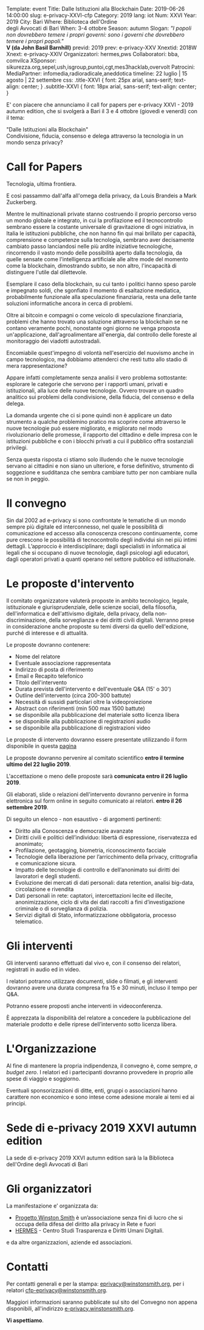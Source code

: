 Template: event
Title: Dalle Istituzioni alla Blockchain
Date: 2019-06-26 14:00:00
slug: e-privacy-XXVI-cfp
Category: 2019
lang: iot
Num: XXVI
Year: 2019
City: Bari
Where: Biblioteca dell'Ordine<br/>degli Avvocati di Bari
When: 3-4 ottobre
Season: autumn
Slogan: <i>"I popoli non dovrebbero temere i propri governi: sono i governi che dovrebbero temere i propri popoli."</i><br/><b>V (da John Basil Barnhill)</b>
previd: 2019
prev: e-privacy-XXV
Xnextid: 2018W
Xnext: e-privacy-XXIV
Organizzatori: hermes,pws
Collaboratori: bba, comvilca
XSponsor: sikurezza.org,sepel,ush,isgroup,puntoi,cgt,mes3hacklab,overvolt
Patrocini:
MediaPartner: infomedia,radioradicale,aneddotica
timeline: 22 luglio | 15 agosto | 22 settembre
css: .title-XXVI { font: 25px arial, sans-serif; text-align: center; }   .subtitle-XXVI { font: 18px arial, sans-serif; text-align: center; }


E' con piacere che annunciamo il call for papers  per e-privacy XXVI - 2019 autumn edition, che si
 svolgerà a Bari il 3 e 4 ottobre (giovedì e venerdì) con il tema:

<div class="title-XXVI">"Dalle Istituzioni alla Blockchain"</div>
<div class="subtitle-XXVI">Condivisione, fiducia, consenso e delega attraverso la tecnologia in un mondo senza privacy?</div>


# Call for Papers

Tecnologia, ultima frontiera.

E così passammo dall'alfa all'omega della privacy, da Louis Brandeis a Mark
Zuckerberg.

Mentre le multinazionali private stanno costruendo il proprio percorso verso un
mondo globale e integrato, in cui la profilazione ed il tecnocontrollo sembrano
essere la costante universale di gravitazione di ogni iniziativa, in Italia le istituzioni pubbliche, che non hanno fin qui mai brillato per capacità, comprensione e competenze sulla tecnologia, sembrano aver decisamente cambiato passo lanciandosi nelle più ardite iniziative tecnologiche, rincorrendo il vasto mondo delle possibilità aperto dalla tecnologia, da quelle sensate come l'intelligenza artificiale alle altre mode del momento come la blockchain, dimostrando subito, se non altro, l'incapacità di distinguere l'utile dal dilettevole.

Esemplare il caso della blockchain, su cui tanto i politici hanno speso parole e impegnato soldi, che sgonfiato il momento di esaltazione mediatica, probabilmente funzionale alla speculazione finanziaria, resta una delle tante soluzioni informatiche ancora in cerca di problemi.

Oltre ai bitcoin e compagni o come veicolo di speculazione finanziaria, problemi che hanno trovato una soluzione attraverso la blockchain se ne contano veramente pochi, nonostante ogni giorno ne venga proposta un'applicazione, dall'agroalimentare all'energia, dal controllo delle foreste al monitoraggio dei viadotti autostradali.

Encomiabile quest'impegno di volontà nell'esercizio del nuovismo anche in campo tecnologico, ma dobbiamo attenderci che resti tutto allo stadio di mera rappresentazione?

Appare infatti completamente senza analisi il vero problema sottostante: esplorare le categorie che servono per i rapporti umani, privati e istituzionali, alla luce delle nuove tecnologie. Ovvero trovare un quadro analitico sui problemi della condivisione, della fiducia, del consenso e della delega.

La domanda urgente che ci si pone quindi non è applicare un dato strumento a qualche problemino pratico ma scoprire come attraverso le nuove tecnologie può essere migliorato, e migliorato nel modo rivoluzionario delle promesse, il rapporto del cittadino e delle impresa con le istituzioni pubbliche e con i blocchi privati a cui il pubblico offra sostanziali privilegi.

Senza questa risposta ci stiamo solo illudendo che le nuove tecnologie servano ai cittadini e non siano un ulteriore, e forse definitivo, strumento di soggezione e sudditanza che sembra cambiare tutto per non cambiare nulla se non in peggio.


# Il convegno

Sin dal 2002 ad e-privacy si sono confrontate le tematiche di un mondo
sempre più digitale ed interconnesso, nel quale le possibilità di
comunicazione ed accesso alla conoscenza crescono continuamente, come
pure crescono le possibilità di tecnocontrollo degli individui sin nei
più intimi dettagli.
L’approccio è interdisciplinare; dagli
specialisti in informatica ai legali che si occupano di nuove
tecnologie, dagli psicologi agli educatori, dagli operatori privati a
quanti operano nel settore pubblico ed istituzionale.


# Le proposte d'intervento

Il comitato organizzatore valuterà proposte in ambito tecnologico,
legale, istituzionale e giurisprudenziale, delle scienze sociali,
della filosofia, dell'informatica e dell'attivismo digitale, della
privacy, della non-discriminazione, della sorveglianza e dei
diritti civili digitali.
Verranno prese in considerazione anche proposte su temi diversi da
quello dell'edizione, purché di interesse e di attualità.

Le proposte dovranno contenere:

- Nome del relatore
- Eventuale associazione rappresentata
- Indirizzo di posta di riferimento
- Email e Recapito telefonico
- Titolo dell'intervento
- Durata prevista dell'intervento e dell'eventuale Q&A (15' o 30')
- Outline dell'intervento (circa 200-300 battute)
- Necessità di sussidi particolari oltre la videoproiezione
- Abstract con riferimenti (min 500 max 1500 battute)
- se disponibile alla pubblicazione del materiale sotto licenza libera
- se disponibile alla pubblicazione di registrazioni audio
- se disponibile alla pubblicazione di registrazioni video

Le proposte di intervento dovranno essere presentate utilizzando il
form disponibile in questa  [pagina](http://e-privacy.winstonsmith.org/e-privacy-XXVI-proposta.html)

Le proposte dovranno pervenire al comitato scientifico __entro il
termine ultimo del 22 luglio 2019__.

L'accettazione o meno delle proposte sarà **comunicata entro il 26 luglio 2019**.

Gli elaborati, slide o relazioni dell'intervento dovranno pervenire in
forma elettronica sul form online in seguito comunicato ai relatori.
**entro il 26 settembre 2019**.

Di seguito un elenco - non esaustivo - di argomenti pertinenti:

- Diritto alla Conoscenza e democrazie avanzate
- Diritti civili e politici dell’individuo: libertà di espressione, riservatezza ed anonimato;
- Profilazione, geotagging, biometria, riconoscimento facciale
- Tecnologie della liberazione per l’arricchimento della privacy, crittografia e comunicazione sicura.
- Impatto delle tecnologie di controllo e dell’anonimato sui diritti dei lavoratori e degli studenti.
- Evoluzione dei mercati di dati personali: data retention, analisi big-data, circolazione e rivendita
- Dati personali in rete: captatori, intercettazioni lecite ed illecite, anonimizzazione, ciclo di vita dei dati raccolti a fini d’investigazione criminale o di sorveglianza di polizia.
- Servizi digitali di Stato, informatizzazione obbligatoria, processo telematico.

# Gli interventi

Gli interventi saranno effettuati dal vivo e, con il consenso dei
 relatori, registrati in audio ed in video.

I relatori potranno utilizzare documenti, slide o filmati, e gli interventi
dovranno avere una durata compresa fra 15 e 30 minuti, incluso il tempo per
Q&A.

Potranno essere proposti anche interventi in videoconferenza.

È apprezzata la disponibilità del relatore a concedere la pubblicazione del
materiale prodotto e delle riprese dell’intervento sotto licenza libera.

# L'Organizzazione

Al fine di mantenere la propria indipendenza, il convegno è, come
sempre, _a budget zero_.  I relatori ed i partecipanti dovranno
provvedere in proprio alle spese di viaggio e soggiorno.

Eventuali sponsorizzazioni di ditte, enti, gruppi o associazioni hanno
carattere non economico e sono intese come adesione morale ai temi ed
ai principi.

# Sede di e-privacy 2019 XXVI autumn edition

La sede di e-privacy 2019 XXVI autumn edition sarà la la Biblioteca dell'Ordine degli Avvocati di Bari

<!-- ! [Sala conferenze "Luigi Ciminiera"](https://www.polito.it/ateneo/sedi/index.php?bl_id=TO_CIT11&fl_id=XP05&rm_id=021&lang=it)

 - Sede Centrale - Cittadella Politecnica.

[La foto ]( http://web.jus.unipi.it/wp-content/uploads/2014/04/polo_piagge.jpg) -->

# Gli organizzatori

La manifestazione e’ organizzata da:

 - [Progetto Winston Smith](http://pws.winstonsmith.org/) è un’associazione senza fini di lucro che si occupa della difesa del diritto alla privacy in Rete e fuori
 - [HERMES](http://logioshermes.org/) \- Centro Studi Trasparenza e Diritti Umani Digitali.

e da altre organizzazioni, aziende ed associazioni.


# Contatti

Per contatti generali e per la
stampa: [eprivacy@winstonsmith.org](mailto:eprivacy@winstonsmith.org),
per i relatori
[cfp-eprivacy@winstonsmith.org](mailto:cfp-eprivacy@winstonsmith.org).

Maggiori informazioni saranno pubblicate sul sito del Convegno non appena
disponibili, all'indirizzo [e-privacy.winstonsmith.org](http://e-privacy.winstonsmith.org).

**Vi aspettiamo**.
